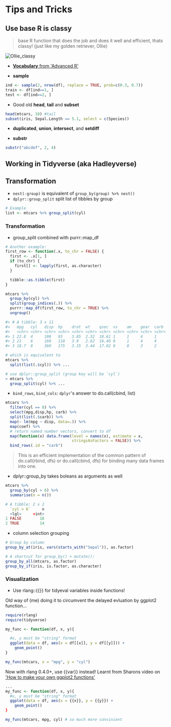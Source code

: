 # Tips and Tricks

## Use base R is classy

> base R function that does the job and does it well and efficient, thats classy! (just like my golden retriever, Ollie)

![Ollie_classy](https://lh3.googleusercontent.com/1aPsRwgsiww4c_nN14uYMjTxK6x_skdNDhlzXGHLKT0lMoiAko8AED-8FO3kohwvypNNB6Yxy5tU5ZbAmfybXnrR02F7QLfLiuUx5U5FFj9kobN9H9qK3o3zkRrCiXlwhUAoBfbPSed-vkrZyyuUXXd1APAFOoxrwXd04RS0pOlsWN1lThgrqVnJchabKZTx4zxcEtUIspkjAD0WdWjMtTK1N9Rul1Pru1jeLs0daMYnyWU0k-5g4bEjqK4_J4ECCPv38keL5oKggfpD7Oi4qwPz46mt6Rf8SfaSepKua5Xyc3SAVt5O0b4FiEova2dXG4E91MI8IJvz-CJvQZmNxUNNqPUF1GhUyJxeSGnG5hT_erER0ajvjoTPC_xNbVlPS_2QySBddDtfeMi_Dmqw1Gw7_jL1rn4PmDZvN_bCjp0UiWopu7_X_SKULfXZ7tJEmkVWKnLkJSRiTfr-nSt8EQ-gEbIltA8o7ceHPV_tdWspY-KtudIKIzWHnqcJOwywG2qWBZbe5LD7sFXIYf9pzVQPqCEdlaWpcBaNlXwL1U2nfkjzfVV0R0flEt6Ak7PRWzv3LmyaR1jw-N6DEQnKWqsd5GCxPe8pH4jA0jchlHPVUlUvxR2kfSub4-31FqHU_9IfaXjZhIiEPOaEdvo7qJRjZ_0i4g4acn_NNCEYZaIbnJtsY19tlkE=w150-h170-no)

* [**Vocabulary** from 'Advanced R'](http://adv-r.had.co.nz/Vocabulary.html)

* **sample**

```R
ind <- sample(2, nrow(df), replace = TRUE, prob=c(0.3, 0.7))
train <- df[ind==1, ]
test <- df[ind==2, ]
```

* Good old **head**, **tail** and **subset**

```R
head(mtcars, 10) #tail
subset(iris, Sepal.Length == 5.1, select = c(Species))
```

* **duplicated**, **union**, **intersect**, and **setdiff**

* **substr**
```R
substr("abcdef", 2, 4)
```

## Working in Tidyverse (aka Hadleyverse)

## Transformation

* `nest(-group)` is equivalent of `group_by(group) %>% nest()`
* `dplyr::group_split` split list of tibbles by group

```R
# Example
list <- mtcars %>% group_split(cyl)
```

### Transformation

* group_split combined with purrr::map_df

```R
# Another example:
first_row <- function(.x, to_chr = FALSE) {
  first <- .x[1, ]
  if (to_chr) {
    first[] <- lapply(first, as.character)
  }

  tibble::as.tibble(first)
}

mtcars %>%
  group_by(cyl) %>%
  split(group_indices(.)) %>%
  purrr::map_df(first_row, to_chr = TRUE) %>%
  ungroup()

#> # A tibble: 3 x 11
#>   mpg   cyl   disp  hp    drat  wt    qsec  vs    am    gear  carb
#>   <chr> <chr> <chr> <chr> <chr> <chr> <chr> <chr> <chr> <chr> <chr>
#> 1 22.8  4     108   93    3.85  2.32  18.61 1     1     4     1
#> 2 21    6     160   110   3.9   2.62  16.46 0     1     4     4
#> 3 18.7  8     360   175   3.15  3.44  17.02 0     0     3     2

# which is equivalent to
mtcars %>%
  split(list(.$cyl)) %>% ...

# use dplyr::group_split (group key will be `cyl`)
> mtcars %>%
  group_split(cyl) %>% ...
```

* `bind_rows`, `bind_cols`: `dplyr`'s answer to do.call(cbind, list)

```R
mtcars %>%
  filter(cyl == 8) %>%
  select(mpg,disp,hp, carb) %>%
  split(list(.$carb)) %>%
  map(~ lm(mpg ~ disp, data=.)) %>%
  map(coef) %>%
  # return named number vectors, convert to df
  map(function(x) data.frame(level = names(x), estimate = x,
                             stringsAsFactors = FALSE)) %>%
  bind_rows(.id = "carb")
```

> This is an efficient implementation of the common pattern of do.call(rbind, dfs) or do.call(cbind, dfs) for binding many data frames into one.

* dplyr::group_by takes boleans as arguments as well

```R
mtcars %>% 
  group_by(cyl > 6) %>%
  summarise(n = n())

# A tibble: 2 x 2
  `cyl > 6`     n
  <lgl>     <int>
1 FALSE        18
2 TRUE         14
```

* column selection grouping

```R
# Group by column
group_by_at(iris, vars(starts_with("Sepal")), as.factor)

# A shortcut for group_by() + mutate():
group_by_all(mtcars, as.factor)
group_by_if(iris, is.factor, as.character)
```

### Visualization

* Use rlang::{{}} for tidyeval variables inside functions!

Old way of (me) doing it to circumvent the delayed evluation by ggplot2 function...

```R
require(rlang)
require(tidyverse)

my_func <- function(df, x, y){

  #x, y must be "string" format
  ggplot(data = df, aes(x = df[[x]], y = df[[y]])) +
    geom_point()
}

my_func(mtcars, x = "mpg", y = "cyl")
```

Now with rlang 0.4.0+, use {{var}} instead! Learnt from Sharons video on ['How to make your own ggplot2 functions'](https://www.youtube.com/watch?v=9v9-EpTuwk0)

```R
...
my_func <- function(df, x, y){
  #x, y must be "string" format
  ggplot(data = df, aes(x = {{x}}, y = {{y}}) +
    geom_point()
}

my_func(mtcars, mpg, cyl) # so much more convinient
```